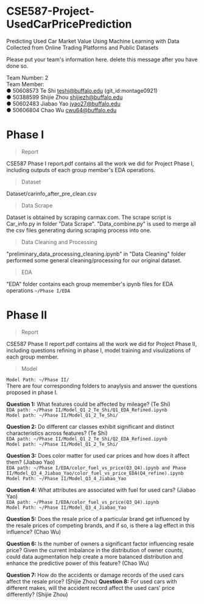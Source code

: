 # CSE587-Project-UsedCarPricePrediction

Predicting Used Car Market Value Using Machine Learning with Data Collected from Online Trading Platforms and Public Datasets

Please put your team's information here. delete this message after you have done so.

Team Number: 2  
Team Member:  
● 50608573 Te Shi teshi@buffalo.edu (git_id:montage0921)  
● 50388599 Shijie Zhou shijiezh@buffalo.edu  
● 50602483 Jiabao Yao jyao27@buffalo.edu  
● 50606804 Chao Wu cwu64@buffalo.edu

# Phase I

> Report

CSE587 Phase I report.pdf contains all the work we did for Project Phase I, including outputs of each group member's EDA operations.

> Dataset

Dataset/carinfo_after_pre_clean.csv

> Data Scrape

Dataset is obtained by scraping carmax.com. The scrape script is Car_info.py in folder "Data Scrape". "Data_combine.py" is used to merge all the csv files generating during scraping process into one.

> Data Cleaning and Processing

"preliminary_data_processing_cleaning.ipynb" in "Data Cleaning" folder performed some general cleaning/processing for our original dataset.

> EDA

"EDA" folder contains each group memember's ipynb files for EDA operations
`~/Phase I/EDA`


# Phase II
> Report

CSE587 Phase II report.pdf contains all the work we did for Project Phase II, including questions refining in phase I, model training and visulizations of each group member.

> Model

`Model Path: ~/Phase II/`  
There are four corresponding folders to anaylysis and answer the questions proposed in phase I.

**Question 1:** What features could be affected by mileage? (Te Shi)  
`EDA path: ~/Phase II/Model_Q1_2_Te_Shi/Q1_EDA_Refined.ipynb`  
`Model path: ~/Phase II/Model_Q1_2_Te_Shi/`

**Question 2:** Do different car classes exhibit significant and distinct characteristics across features? (Te Shi)  
`EDA path: ~/Phase II/Model_Q1_2_Te_Shi/Q2_EDA_Refined.ipynb`  
`Model path: ~/Phase II/Model_Q1_2_Te_Shi/`

**Question 3:** Does color matter for used car prices and how does it affect them?  (Jiabao Yao)  
`EDA path: ~/Phase I/EDA/color_fuel_vs_price(Q3_Q4).ipynb and Phase II/Model_Q3_4_Jiabao_Yao/color_fuel_vs_price_EDA(Q4_refine).ipynb`  
`Model Path: ~/Phase II/Model_Q3_4_Jiabao_Yao`

**Question 4:** What attributes are associated with fuel for used cars? (Jiabao Yao)  
`EDA path: ~/Phase I/EDA/color_fuel_vs_price(Q3_Q4).ipynb`  
`Model Path: ~/Phase II/Model_Q3_4_Jiabao_Yao`

**Question 5:** Does the resale price of a particular brand get influenced by the resale prices of competing brands, and if so, is there a lag effect in this influence? (Chao Wu)

**Question 6:** Is the number of owners a significant factor influencing resale price? Given the current imbalance in the distribution of owner counts, could data augmentation help create a more balanced distribution and enhance the predictive power of this feature? (Chao Wu)

**Question 7:** How do the accidents or damage records of the used cars affect the resale price? (Shijie Zhou)
**Question 8:**  For used cars with different makes, will the accident record affect the used cars’ price differently? (Shijie Zhou)





